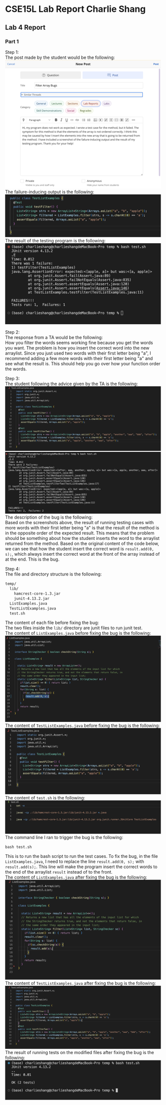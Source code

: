 # CSE15L Lab Report Charlie Shang
## Lab 4 Report
### Part 1
Step 1:<br />
The post made by the student would be the following:<br />
![Image](lab5/1new.png)<br />
The failure-inducing output is the following:<br />
![Image](lab5/2.png)<br />
The result of the testing program is the following:<br />
![Image](lab5/3.png)<br />

Step 2:<br />
The response from a TA would be the following:<br />
How you filter the words seems working fine because you get the words you want. The problem is how you insert the correct word into the new arraylist. Since you just used two words with their first letter being "a", I recommend adding a few more words with their first letter being "a" and see what the result is. This should help you go over how your function order the words.

Step 3:<br />
The student following the advice given by the TA is the following:
![Image](lab5/4.png)<br />
![Image](lab5/5.png)<br />
The description of the bug is the following:<br />
Based on the screenshots above, the result of running testing cases with more words with their first letter being "a" is that the result of the method is in the opposite order of the expected result. This means that the problem should be something about how the student inserts the word to the arraylist returned from the method. Based on the original content of the code below, we can see that how the student insert the correct word is `result.add(0, s);`, which always insert the correct word at the front of the array instead of at the end. This is the bug.

Step 4:<br />
The file and directory structure is the following:
```
temp/
  lib/
    hamcrest-core-1.3.jar
    junit-4.13.2.jar
  ListExamples.java
  TestListExamples.java
  test.sh
```
The content of each file before fixing the bug:<br />
The two files inside the `lib/` directory are junit files to run junit test.<br />
The content of `ListExamples.java` before fixing the bug is the following:<br >
![Image](lab5/6.png)<br />
The content of `TestListExamples.java` before fixing the bug is the following:<br >
![Image](lab5/7.png)<br />
The content of `test.sh` is the following:<br />
![Image](lab5/8.png)<br />
The command line I ran to trigger the bug is the following:<br />
```
bash test.sh
```
This is to run the bash script to run the test cases.
To fix the bug, in the file `ListExamples.java`, I need to replace the line `result.add(0, s);` with `result.add(s);`. This line will make the program insert the correct words to the end of the arraylist `result` instead of to the front.<br />
The content of `ListExamples.java` after fixing the bug is the following:<br />
![Image](lab5/9.png)<br />
The content of `TestListExamples.java` after fixing the bug is the following:<br >
![Image](lab5/10.png)<br />
The result of running tests on the modified files after fixing the bug is the following:<br />
![Image](lab5/11.png)<br />

